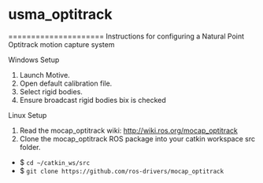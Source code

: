 # usma_optitrack
=====================
Instructions for configuring a Natural Point Optitrack motion capture system

Windows Setup
1. Launch Motive.
2. Open default calibration file.
3. Select rigid bodies.
4. Ensure broadcast rigid bodies bix is checked

Linux Setup 
1. Read the mocap_optitrack wiki: http://wiki.ros.org/mocap_optitrack
2. Clone the mocap_optitrack ROS package into your catkin workspace src folder.
  * $ `cd ~/catkin_ws/src`
  * $ `git clone https://github.com/ros-drivers/mocap_optitrack`

